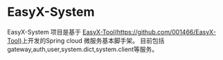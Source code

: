 # EasyX-System
EasyX-System 项目是基于 [EasyX-Tool(https://github.com/001466/EasyX-Tool)](https://github.com/001466/EasyX-Tool)上开发的Spring cloud 微服务基本脚手架。
目前包括gateway,auth,user,system.dict,system.client等服务。

